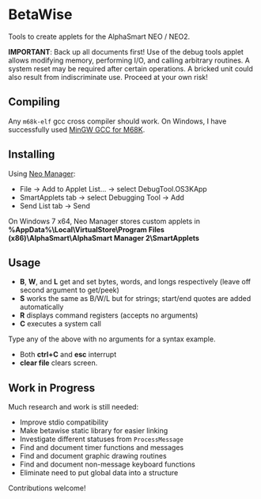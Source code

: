 BetaWise
========
Tools to create applets for the AlphaSmart NEO / NEO2.

**IMPORTANT**: Back up all documents first! Use of the debug tools applet
allows modifying memory, performing I/O, and calling arbitrary routines. A
system reset may be required after certain operations. A bricked unit could
also result from indiscriminate use. Proceed at your own risk!

Compiling
---------
Any `m68k-elf` gcc cross compiler should work. On Windows, I have successfully
used [MinGW GCC for M68K](https://sourceforge.net/projects/mingw-gcc-68k-elf/).

Installing
----------
Using [Neo Manager](https://support.renaissance.com/techkb/techkb/13002475e.asp):
* File → Add to Applet List... → select DebugTool.OS3KApp
* SmartApplets tab → select Debugging Tool → Add
* Send List tab → Send

On Windows 7 x64, Neo Manager stores custom applets in **%AppData%\Local\VirtualStore\Program Files (x86)\AlphaSmart\AlphaSmart Manager 2\SmartApplets**

Usage
-----
* **B**, **W**, and **L** get and set bytes, words, and longs respectively (leave off second argument to get/peek)
* **S** works the same as B/W/L but for strings; start/end quotes are added automatically
* **R** displays command registers (accepts no arguments)
* **C** executes a system call

Type any of the above with no arguments for a syntax example.

* Both **ctrl+C** and **esc** interrupt
* **clear file** clears screen.

Work in Progress
----------------
Much research and work is still needed:
* Improve stdio compatibility
* Make betawise static library for easier linking
* Investigate different statuses from `ProcessMessage`
* Find and document timer functions and messages
* Find and document graphic drawing routines
* Find and document non-message keyboard functions
* Eliminate need to put global data into a structure

Contributions welcome!
